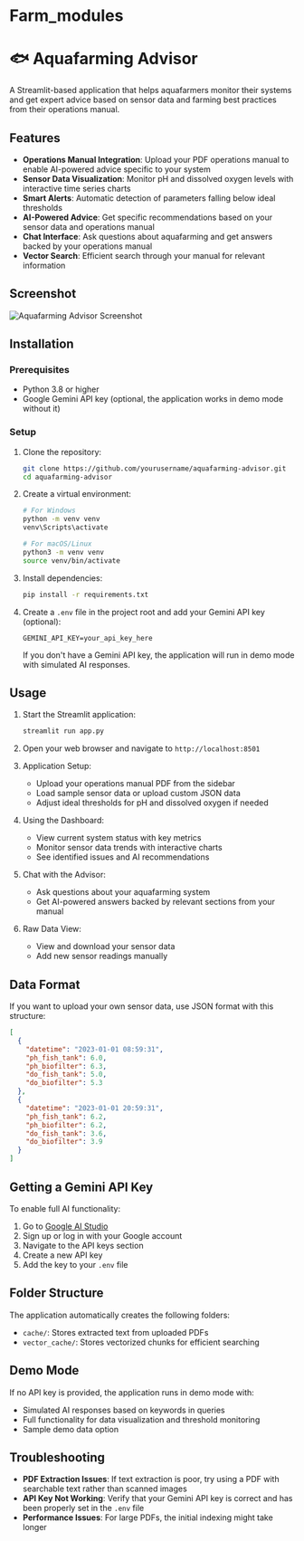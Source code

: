 # Farm_modules

# 🐟 Aquafarming Advisor

A Streamlit-based application that helps aquafarmers monitor their systems and get expert advice based on sensor data and farming best practices from their operations manual.

## Features

- **Operations Manual Integration**: Upload your PDF operations manual to enable AI-powered advice specific to your system
- **Sensor Data Visualization**: Monitor pH and dissolved oxygen levels with interactive time series charts
- **Smart Alerts**: Automatic detection of parameters falling below ideal thresholds
- **AI-Powered Advice**: Get specific recommendations based on your sensor data and operations manual
- **Chat Interface**: Ask questions about aquafarming and get answers backed by your operations manual
- **Vector Search**: Efficient search through your manual for relevant information

## Screenshot

![Aquafarming Advisor Screenshot](https://via.placeholder.com/800x450)

## Installation

### Prerequisites

- Python 3.8 or higher
- Google Gemini API key (optional, the application works in demo mode without it)

### Setup

1. Clone the repository:
   ```bash
   git clone https://github.com/yourusername/aquafarming-advisor.git
   cd aquafarming-advisor
   ```

2. Create a virtual environment:
   ```bash
   # For Windows
   python -m venv venv
   venv\Scripts\activate

   # For macOS/Linux
   python3 -m venv venv
   source venv/bin/activate
   ```

3. Install dependencies:
   ```bash
   pip install -r requirements.txt
   ```

4. Create a `.env` file in the project root and add your Gemini API key (optional):
   ```
   GEMINI_API_KEY=your_api_key_here
   ```

   If you don't have a Gemini API key, the application will run in demo mode with simulated AI responses.

## Usage

1. Start the Streamlit application:
   ```bash
   streamlit run app.py
   ```

2. Open your web browser and navigate to `http://localhost:8501`

3. Application Setup:
   - Upload your operations manual PDF from the sidebar
   - Load sample sensor data or upload custom JSON data
   - Adjust ideal thresholds for pH and dissolved oxygen if needed

4. Using the Dashboard:
   - View current system status with key metrics
   - Monitor sensor data trends with interactive charts
   - See identified issues and AI recommendations

5. Chat with the Advisor:
   - Ask questions about your aquafarming system
   - Get AI-powered answers backed by relevant sections from your manual

6. Raw Data View:
   - View and download your sensor data
   - Add new sensor readings manually

## Data Format

If you want to upload your own sensor data, use JSON format with this structure:

```json
[
  {
    "datetime": "2023-01-01 08:59:31",
    "ph_fish_tank": 6.0,
    "ph_biofilter": 6.3,
    "do_fish_tank": 5.0,
    "do_biofilter": 5.3
  },
  {
    "datetime": "2023-01-01 20:59:31",
    "ph_fish_tank": 6.2,
    "ph_biofilter": 6.2,
    "do_fish_tank": 3.6,
    "do_biofilter": 3.9
  }
]
```

## Getting a Gemini API Key

To enable full AI functionality:

1. Go to [Google AI Studio](https://makersuite.google.com/)
2. Sign up or log in with your Google account
3. Navigate to the API keys section
4. Create a new API key
5. Add the key to your `.env` file

## Folder Structure

The application automatically creates the following folders:

- `cache/`: Stores extracted text from uploaded PDFs
- `vector_cache/`: Stores vectorized chunks for efficient searching

## Demo Mode

If no API key is provided, the application runs in demo mode with:

- Simulated AI responses based on keywords in queries
- Full functionality for data visualization and threshold monitoring
- Sample demo data option

## Troubleshooting

- **PDF Extraction Issues**: If text extraction is poor, try using a PDF with searchable text rather than scanned images
- **API Key Not Working**: Verify that your Gemini API key is correct and has been properly set in the `.env` file
- **Performance Issues**: For large PDFs, the initial indexing might take longer



